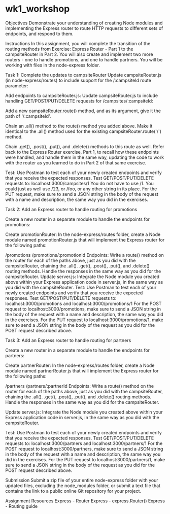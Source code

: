 # wk1_workshop

Objectives
Demonstrate your understanding of creating Node modules and implementing the Express router to route HTTP requests to different sets of endpoints, and respond to them. 


Instructions
In this assignment, you will complete the transition of the routing methods from Exercise: Express Router - Part 1 to the campsiteRouter in Part 2. You will also create and implement two more routers - one to handle promotions, and one to handle partners. You will be working with files in the node-express folder.



Task 1: Complete the updates to campsiteRouter
Update campsiteRouter.js (in node-express/routes) to include support for the /:campsiteId route parameter:


Add endpoints to campsiteRouter.js: Update campsiteRouter.js to include handling GET/POST/PUT/DELETE requests for /campsites/:campsiteId:

Add a new campsiteRouter.route() method, and as its argument, give it the path of '/:campsiteId'.

Chain an .all() method to the route() method you added above. Make it identical to the .all() method used for the existing campsiteRouter.route('/') method.

Chain .get(), .post(), .put(), and .delete() methods to this route as well. Refer back to the Express Router exercise, Part 1, to recall how these endpoints were handled, and handle them in the same way, updating the code to work with the router as you learned to do in Part 2 of that same exercise. 

Test: Use Postman to test each of your newly created endpoints and verify that you receive the expected responses. 
Test GET/POST/PUT/DELETE requests to: localhost:3000/campsites/1 
You do not have to use /1. You could just as well use /23, or /foo, or any other string in its place.
For the PUT request, make sure to send a JSON string in the body of the request with a name and description, the same way you did in the exercises. 


Task 2: Add an Express router to handle routing for promotions

Create a new router in a separate module to handle the endpoints for promotions:

Create promotionRouter: In the node-express/routes folder, create a Node module named promotionRouter.js that will implement the Express router for the following paths:

/promotions
/promotions/:promotionId
Endpoints: Write a route() method on the router for each of the paths above, just as you did with the campsiteRouter, chaining the .all(). .get(), .post(), .put(), and .delete() routing methods. Handle the responses in the same way as you did for the campsiteRouter.
Update server.js: Integrate the Node module you created above within your Express application code in server.js, in the same way as you did with the campsiteRouter.
Test: Use Postman to test each of your newly created endpoints and verify that you receive the expected responses. 
Test GET/POST/PUT/DELETE requests to: localhost:3000/promotions and localhost:3000/promotions/1
For the POST request to localhost:3000/promotions, make sure to send a JSON string in the body of the request with a name and description, the same way you did in the exercises. 
For the PUT request to localhost:3000/promotions/1, make sure to send a JSON string in the body of the request as you did for the POST request described above.


Task 3: Add an Express router to handle routing for partners

Create a new router in a separate module to handle the endpoints for partners:

Create partnerRouter: In the node-express/routes folder, create a Node module named partnerRouter.js that will implement the Express router for the following paths:

/partners
/partners/:partnerId
Endpoints: Write a route() method on the router for each of the paths above, just as you did with the campsiteRouter, chaining the .all(). .get(), .post(), .put(), and .delete() routing methods. Handle the responses in the same way as you did for the campsiteRouter.

Update server.js: Integrate the Node module you created above within your Express application code in server.js, in the same way as you did with the campsiteRouter.

Test: Use Postman to test each of your newly created endpoints and verify that you receive the expected responses.
Test GET/POST/PUT/DELETE requests to: localhost:3000/partners and localhost:3000/partners/1
For the POST request to localhost:3000/partners, make sure to send a JSON string in the body of the request with a name and description, the same way you did in the exercises. 
For the PUT request to localhost:3000/partners/1, make sure to send a JSON string in the body of the request as you did for the POST request described above.


Submission
Submit a zip file of your entire node-express folder with your updated files, excluding the node_modules folder, or submit a text file that contains the link to a public online Git repository for your project. 

Assignment Resources
Express - Router
Express - express.Router()
Express - Routing guide
